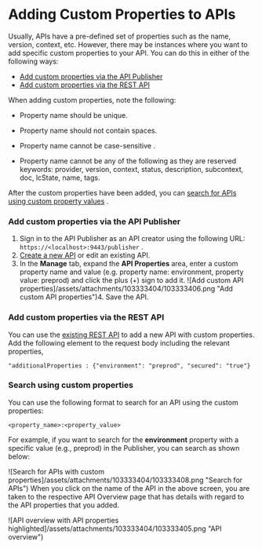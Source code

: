 # Adding Custom Properties to APIs

Usually, APIs have a pre-defined set of properties such as the name, version, context, etc. However, there may be instances where you want to add specific custom properties to your API. You can do this in either of the following ways:

-   [Add custom properties via the API Publisher](#AddingCustomPropertiestoAPIs-AddcustompropertiesviatheAPIPublisher)
-   [Add custom properties via the REST API](#AddingCustomPropertiestoAPIs-AddcustompropertiesviatheRESTAPI)

When adding custom properties, note the following:

-   Property name should be unique.

-   Property name should not contain spaces.

-   Property name cannot be case-sensitive .

-   Property name cannot be any of the following as they are reserved keywords: provider, version, context, status, description, subcontext, doc, lcState, name, tags.

After the custom properties have been added, you can [search for APIs using custom property values](#AddingCustomPropertiestoAPIs-Searchusingcustomproperties) .

### Add custom properties via the API Publisher

1.  Sign in to the API Publisher as an API creator using the following URL: `https://<localhost>:9443/publisher` .
2.  [Create a new API](https://docs.wso2.com/display/AM260/Create+and+Publish+an+API) or edit an existing API.
3.  In the **Manage** tab, expand the **API Properties** area, enter a custom property name and value (e.g. property name: environment, property value: preprod) and click the plus (+) sign to add it.
    ![Add custom API properties]/assets/attachments/103333404/103333406.png "Add custom API properties")4.  Save the API.

### Add custom properties via the REST API

You can use the [existing REST API](https://docs.wso2.com/display/AM210/apidocs/publisher/#!/operations#APICollection#apisPost) to add a new API with custom properties. Add the following element to the request body including the relevant properties,

`"additionalProperties : {"environment": "preprod", "secured": "true"}        `

### Search using custom properties

You can use the following format to search for an API using the custom properties:

`<property_name>:<property_value>        `

For example, if you want to search for the **environment** property with a specific value (e.g., preprod) in the Publisher, you can search as shown below:

![Search for APIs with custom properties]/assets/attachments/103333404/103333408.png "Search for APIs")
When you click on the name of the API in the above screen, you are taken to the respective API Overview page that has details with regard to the API properties that you added.

![API overview with API properties highlighted]/assets/attachments/103333404/103333405.png "API overview")